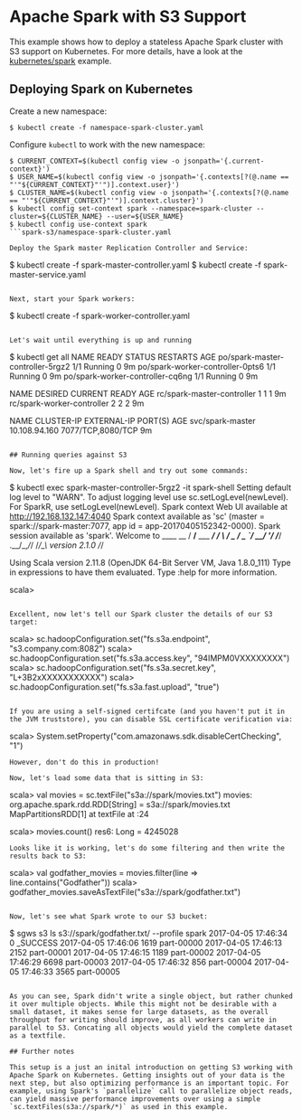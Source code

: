 # Apache Spark with S3 Support

This example shows how to deploy a stateless Apache Spark cluster with S3 support on Kubernetes. For more details, have a look at the [kubernetes/spark](https://github.com/kubernetes/kubernetes/tree/master/examples/spark) example.

## Deploying Spark on Kubernetes

Create a new namespace:
```
$ kubectl create -f namespace-spark-cluster.yaml
```

Configure `kubectl` to work with the new namespace:
```
$ CURRENT_CONTEXT=$(kubectl config view -o jsonpath='{.current-context}')
$ USER_NAME=$(kubectl config view -o jsonpath='{.contexts[?(@.name == "'"${CURRENT_CONTEXT}"'")].context.user}')
$ CLUSTER_NAME=$(kubectl config view -o jsonpath='{.contexts[?(@.name == "'"${CURRENT_CONTEXT}"'")].context.cluster}')
$ kubectl config set-context spark --namespace=spark-cluster --cluster=${CLUSTER_NAME} --user=${USER_NAME}
$ kubectl config use-context spark
```spark-s3/namespace-spark-cluster.yaml

Deploy the Spark master Replication Controller and Service:
```
$ kubectl create -f spark-master-controller.yaml
$ kubectl create -f spark-master-service.yaml
```

Next, start your Spark workers:
```
$ kubectl create -f spark-worker-controller.yaml
```

Let's wait until everything is up and running
```
$ kubectl get all
NAME                               READY     STATUS    RESTARTS   AGE
po/spark-master-controller-5rgz2   1/1       Running   0          9m
po/spark-worker-controller-0pts6   1/1       Running   0          9m
po/spark-worker-controller-cq6ng   1/1       Running   0          9m

NAME                         DESIRED   CURRENT   READY     AGE
rc/spark-master-controller   1         1         1         9m
rc/spark-worker-controller   2         2         2         9m

NAME               CLUSTER-IP      EXTERNAL-IP   PORT(S)             AGE
svc/spark-master   10.108.94.160   <none>        7077/TCP,8080/TCP   9m
```

## Running queries against S3

Now, let's fire up a Spark shell and try out some commands:
```
$ kubectl exec spark-master-controller-5rgz2 -it spark-shell
Setting default log level to "WARN".
To adjust logging level use sc.setLogLevel(newLevel). For SparkR, use setLogLevel(newLevel).
Spark context Web UI available at http://192.168.132.147:4040
Spark context available as 'sc' (master = spark://spark-master:7077, app id = app-20170405152342-0000).
Spark session available as 'spark'.
Welcome to
      ____              __
     / __/__  ___ _____/ /__
    _\ \/ _ \/ _ `/ __/  '_/
   /___/ .__/\_,_/_/ /_/\_\   version 2.1.0
      /_/

Using Scala version 2.11.8 (OpenJDK 64-Bit Server VM, Java 1.8.0_111)
Type in expressions to have them evaluated.
Type :help for more information.

scala>
```

Excellent, now let's tell our Spark cluster the details of our S3 target:
```
scala> sc.hadoopConfiguration.set("fs.s3a.endpoint", "s3.company.com:8082")
scala> sc.hadoopConfiguration.set("fs.s3a.access.key", "94IMPM0VXXXXXXXX")
scala> sc.hadoopConfiguration.set("fs.s3a.secret.key", "L+3B2xXXXXXXXXXXX")
scala> sc.hadoopConfiguration.set("fs.s3a.fast.upload", "true")
```

If you are using a self-signed certifcate (and you haven't put it in the JVM truststore), you can disable SSL certificate verification via:
```
scala> System.setProperty("com.amazonaws.sdk.disableCertChecking", "1")
```
However, don't do this in production!

Now, let's load some data that is sitting in S3:
```
scala> val movies = sc.textFile("s3a://spark/movies.txt")
movies: org.apache.spark.rdd.RDD[String] = s3a://spark/movies.txt MapPartitionsRDD[1] at textFile at <console>:24

scala> movies.count()
res6: Long = 4245028
```
Looks like it is working, let's do some filtering and then write the results back to S3:
```
scala> val godfather_movies = movies.filter(line => line.contains("Godfather"))
scala> godfather_movies.saveAsTextFile("s3a://spark/godfather.txt")
```

Now, let's see what Spark wrote to our S3 bucket:
```
$ sgws s3 ls s3://spark/godfather.txt/ --profile spark
2017-04-05 17:46:34          0 _SUCCESS
2017-04-05 17:46:06       1619 part-00000
2017-04-05 17:46:13       2152 part-00001
2017-04-05 17:46:15       1189 part-00002
2017-04-05 17:46:29       6698 part-00003
2017-04-05 17:46:32        856 part-00004
2017-04-05 17:46:33       3565 part-00005
```

As you can see, Spark didn't write a single object, but rather chunked it over multiple objects. While this might not be desirable with a small dataset, it makes sense for large datasets, as the overall throughput for writing should improve, as all workers can write in parallel to S3. Concating all objects would yield the complete dataset as a textfile.

## Further notes

This setup is a just an inital introduction on getting S3 working with Apache Spark on Kubernetes. Getting insights out of your data is the next step, but also optimizing performance is an important topic. For example, using Spark's `parallelize` call to parallelize object reads, can yield massive performance improvements over using a simple `sc.textFiles(s3a://spark/*)` as used in this example.
